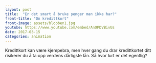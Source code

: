 ```yaml
---
layout: post
title:  "Er det smart å bruke penger man ikke har?"
front-title: "Om kredittkort"
front-image: assets/blobben1.jpg
youtube: https://www.youtube.com/embed/AnOPDVBivUs
date: 2017-03-15
categories: animation
---
```


Kredittkort kan være kjempebra, men hver gang du drar kredittkortet ditt risikerer du å ta opp verdens dårligste lån. Så hvor lurt er det egentlig?
